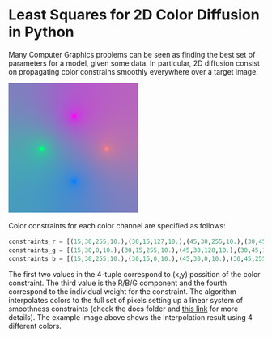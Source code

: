 # Least Squares for 2D Color Diffusion in Python

Many Computer Graphics problems can be seen as finding the best set of parameters for a model, given some data. In particular, 2D diffusion consist on propagating color constrains smoothly everywhere over a target image. 

![Diffusion result usign 4 input colors.](https://github.com/emmanueliarussi/diffusion_2D_least_squares/blob/master/interpolation_sample.png)

Color constraints for each color channel are specified as follows: 
```python
constraints_r = [(15,30,255,10.),(30,15,127,10.),(45,30,255,10.),(30,45,128,10.)]
constraints_g = [(15,30,0,10.),(30,15,255,10.),(45,30,128,10.),(30,45,128,10.)]
constraints_b = [(15,30,255,10.),(30,15,0,10.),(45,30,0,10.),(30,45,255,10.)]
```
The first two values in the 4-tuple correspond to (x,y) possition of the color constraint. The third value is the R/B/G component and the fourth correspond to the individual weight for the constraint. The algorithm interpolates colors to the full set of pixels setting up a linear system of smoothness constraints (check the docs folder and [this link](https://en.wikipedia.org/wiki/Linear_least_squares#Derivation_of_the_normal_equations) for more details). The example image above shows the interpolation result using 4 different colors. 
